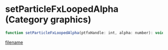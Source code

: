 # setParticleFxLoopedAlpha (Category graphics)

```js
function setParticleFxLoopedAlpha(ptfxHandle: int, alpha: number): void
```

[filename](setParticleFxLoopedAlpha_m.md ':include')
